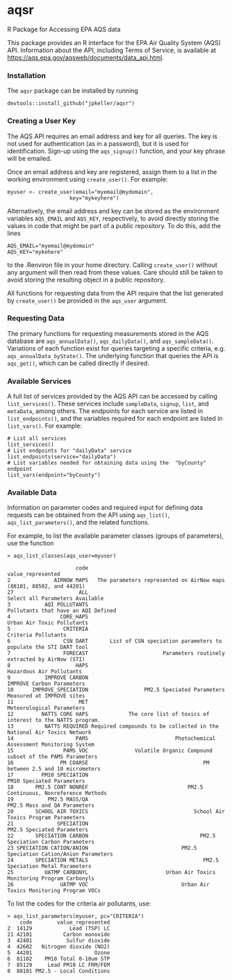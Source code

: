 # aqsr
R Package for Accessing EPA AQS data

This package provides an R interface for the EPA Air Quality System (AQS) API. Information about the API, including Terms of Service, is available at https://aqs.epa.gov/aqsweb/documents/data_api.html.


### Installation

The `aqsr` package can be installed by running
```
devtools::install_github("jpkeller/aqsr")
```

### Creating a User Key

The AQS API requires an email address and key for all queries. The key is not used for authentication (as in a password), but it is used for identification. Sign-up using the `aqs_signup()` function, and your key phrase will be emailed.

Once an email address and key are registered, assign them to a list in the working environment using `create_user()`. For example:
```
myuser <- create_user(email="myemail@mydomain",
                    key="mykeyhere")
```
Alternatively, the email address and key can be stored as the environment variables `AQS_EMAIL` and `AQS_KEY`, respectively, to avoid directly storing the values in code that might be part of a public repository. To do this, add the lines 
```
AQS_EMAIL="myemail@mydomain"
AQS_KEY="mykehere"
```
to the .Renviron file in your home directory.
Calling `create_user()` without any argument will then read from these values. Care should still be taken to avoid storing the resulting object in a public repository.

All functions for requesting data from the API require that the list generated by `create_user()` be provided in the `aqs_user` argument.

### Requesting Data

The primary functions for requesting measurements stored in the AQS database are `aqs_annualData()`, `aqs_dailyData()`, and `aqs_sampleData()`. Variations of each function exist for queries targeting a specific criteria, e.g. `aqs_annualData_byState()`.  The underlying function that queries the API is `aqs_get()`, which can be called directly if desired.

### Available Services
A full list of services provided by the AQS API can be accessed by calling `list_services()`. These services include `sampleData`, `signup`, `list`, and `metaData`, among others.  The endpoints for each service are listed in `list_endpoints()`, and the variables required for each endpoint are listed in `list_vars()`. For example:

```
# List all services
list_services() 
# List endpoints for "dailyData" service
list_endpoints(service="dailyData") 
# List variables needed for obtaining data using the  "byCounty" endpoint
list_vars(endpoint="byCounty") 
```

### Available Data
Information on parameter codes and required input for defining data requests can be obtained from the API using `aqs_list()`, `aqs_list_parameters()`, and the related functions.

For example, to list the available parameter classes (groups of parameters), use the function
```
> aqs_list_classes(aqs_user=myuser)

                      code                                                     value_represented
2              AIRNOW MAPS   The parameters represented on AirNow maps (88101, 88502, and 44201)
27                     ALL                                       Select all Parameters Available
3           AQI POLLUTANTS                                   Pollutants that have an AQI Defined
4                CORE_HAPS                                            Urban Air Toxic Pollutants
5                 CRITERIA                                                   Criteria Pollutants
6                 CSN DART       List of CSN speciation parameters to populate the STI DART tool
7                 FORECAST                        Parameters routinely extracted by AirNow (STI)
8                     HAPS                                              Hazardous Air Pollutants
9           IMPROVE CARBON                                             IMPROVE Carbon Parameters
10      IMPROVE_SPECIATION                  PM2.5 Speciated Parameters Measured at IMPROVE sites
11                     MET                                             Meteorological Parameters
12         NATTS CORE HAPS             The core list of toxics of interest to the NATTS program.
13          NATTS REQUIRED Required compounds to be collected in the National Air Toxics Network
14                    PAMS                            Photochemical Assessment Monitoring System
15                PAMS_VOC               Volatile Organic Compound subset of the PAMS Parameters
16               PM COARSE                                     PM between 2.5 and 10 micrometers
17         PM10 SPECIATION                                             PM10 Speciated Parameters
18       PM2.5 CONT NONREF                                PM2.5 Continuous, Nonreference Methods
19           PM2.5 MASS/QA                                          PM2.5 Mass and QA Parameters
20       SCHOOL AIR TOXICS                                  School Air Toxics Program Parameters
21              SPECIATION                                            PM2.5 Speciated Parameters
22       SPECIATION CARBON                                    PM2.5 Speciation Carbon Parameters
23 SPECIATION CATION/ANION                              PM2.5 Speciation Cation/Anion Parameters
24       SPECIATION METALS                                     PM2.5 Speciation Metal Parameters
25          UATMP CARBONYL                         Urban Air Toxics Monitoring Program Carbonyls
26               UATMP VOC                              Urban Air Toxics Monitoring Program VOCs
```
To list the codes for the criteria air pollutants, use:
```
> aqs_list_parameters(myuser, pc="CRITERIA")
    code        value_represented
2  14129            Lead (TSP) LC
21 42101          Carbon monoxide
3  42401           Sulfur dioxide
4  42602   Nitrogen dioxide (NO2)
5  44201                    Ozone
6  81102    PM10 Total 0-10um STP
7  85129     Lead PM10 LC FRM/FEM
8  88101 PM2.5 - Local Conditions
```






